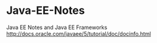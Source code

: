 # Java-EE-Notes
Java EE Notes and Java EE Frameworks
http://docs.oracle.com/javaee/5/tutorial/doc/docinfo.html
